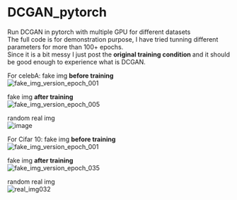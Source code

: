 # DCGAN_pytorch

Run DCGAN in pytorch with multiple GPU for different datasets<br/>
The full code is for demonstration purpose, I have tried tunning different parameters for more than 100+ epochs.<br/>
Since it is a bit messy I just post the <b>original training condition </b>and it should be good enough to experience what is DCGAN.<br/>

For celebA:
fake img <b>before training</b><br/>
![fake_img_version_epoch_001](https://user-images.githubusercontent.com/38428076/48122037-84ce4700-e2b1-11e8-8bc3-6bc5d4cd5124.jpg)<br/>

fake img <b>after training</b><br/>
![fake_img_version_epoch_005](https://user-images.githubusercontent.com/38428076/48122054-8f88dc00-e2b1-11e8-94f6-fb9ecaa15385.jpg)<br/>

random real img<br/>
![image](https://user-images.githubusercontent.com/38428076/48122112-a4656f80-e2b1-11e8-916a-fdc4af0827ec.png)<br/>



For Cifar 10:
fake img <b>before training</b><br/>
![fake_img_version_epoch_001](https://user-images.githubusercontent.com/38428076/48109499-b0860880-e282-11e8-8ca1-bed705e0eb0f.jpg)

fake img <b>after training</b><br/>
![fake_img_version_epoch_035](https://user-images.githubusercontent.com/38428076/48109457-7fa5d380-e282-11e8-8df5-696a6619cb66.jpg)

random real img<br/>
![real_img032](https://user-images.githubusercontent.com/38428076/48109580-fb078500-e282-11e8-83ab-1316427c65c2.jpg)<br/>

